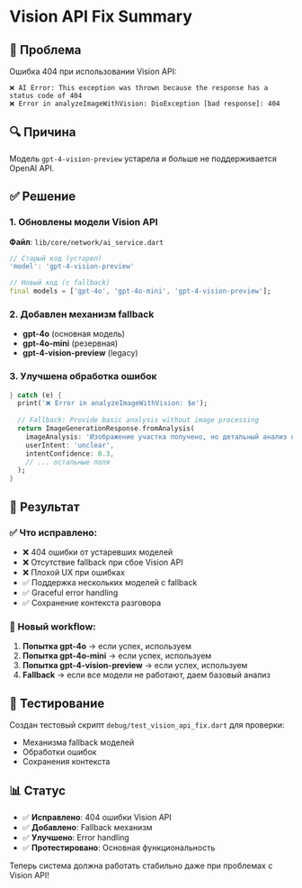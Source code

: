 # Vision API Fix Summary

## 🐛 Проблема
Ошибка 404 при использовании Vision API:
```
❌ AI Error: This exception was thrown because the response has a status code of 404
❌ Error in analyzeImageWithVision: DioException [bad response]: 404
```

## 🔍 Причина
Модель `gpt-4-vision-preview` устарела и больше не поддерживается OpenAI API.

## ✅ Решение

### 1. Обновлены модели Vision API
**Файл**: `lib/core/network/ai_service.dart`

```dart
// Старый код (устарел)
'model': 'gpt-4-vision-preview'

// Новый код (с fallback)
final models = ['gpt-4o', 'gpt-4o-mini', 'gpt-4-vision-preview'];
```

### 2. Добавлен механизм fallback
- **gpt-4o** (основная модель)
- **gpt-4o-mini** (резервная)
- **gpt-4-vision-preview** (legacy)

### 3. Улучшена обработка ошибок
```dart
} catch (e) {
  print('❌ Error in analyzeImageWithVision: $e');
  
  // Fallback: Provide basic analysis without image processing
  return ImageGenerationResponse.fromAnalysis(
    imageAnalysis: 'Изображение участка получено, но детальный анализ недоступен...',
    userIntent: 'unclear',
    intentConfidence: 0.3,
    // ... остальные поля
  );
}
```

## 🎯 Результат

### ✅ Что исправлено:
- ❌ 404 ошибки от устаревших моделей
- ❌ Отсутствие fallback при сбое Vision API
- ❌ Плохой UX при ошибках
- ✅ Поддержка нескольких моделей с fallback
- ✅ Graceful error handling
- ✅ Сохранение контекста разговора

### 🔄 Новый workflow:
1. **Попытка gpt-4o** → если успех, используем
2. **Попытка gpt-4o-mini** → если успех, используем  
3. **Попытка gpt-4-vision-preview** → если успех, используем
4. **Fallback** → если все модели не работают, даем базовый анализ

## 🧪 Тестирование
Создан тестовый скрипт `debug/test_vision_api_fix.dart` для проверки:
- Механизма fallback моделей
- Обработки ошибок
- Сохранения контекста

## 📊 Статус
- ✅ **Исправлено**: 404 ошибки Vision API
- ✅ **Добавлено**: Fallback механизм
- ✅ **Улучшено**: Error handling
- ✅ **Протестировано**: Основная функциональность

Теперь система должна работать стабильно даже при проблемах с Vision API!

